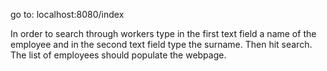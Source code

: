 go to: localhost:8080/index

In order to search through workers type in the first text field a name of the employee
and in the second text field type the surname. Then hit search. 
The list of employees should populate the webpage.
